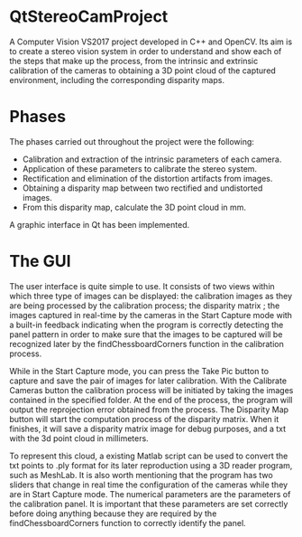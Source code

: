 # QtStereoCamProject #
A Computer Vision VS2017 project developed in C++ and OpenCV. Its aim is to create a stereo vision system in order to understand and show each of the steps that make up the process, from the intrinsic and extrinsic calibration of the cameras to obtaining a 3D point cloud of the captured environment, including the corresponding disparity maps.

# Phases #
The phases carried out throughout the project were the following:
- Calibration and extraction of the intrinsic parameters of each camera.
- Application of these parameters to calibrate the stereo system.
- Rectification and elimination of the distortion artifacts from images.
- Obtaining a disparity map between two rectified and undistorted images.
- From this disparity map, calculate the 3D point cloud in mm.

A graphic interface in Qt has been implemented.

# The GUI #
The user interface is quite simple to use. It consists of two views within which three type of images can be displayed: the calibration images as they are being processed by the calibration process; the disparity matrix ; the images captured in real-time by the cameras in the Start Capture mode with a built-in feedback indicating when the program is correctly detecting the panel pattern in order to make sure that the images to be captured will be recognized later by the findChessboardCorners function in the calibration process.

While in the Start Capture mode, you can press the Take Pic button to capture and save the pair of images for later calibration. With the Calibrate Cameras button the calibration process will be initiated by taking the images contained in the specified folder. At the end of the process, the program will output the reprojection error obtained from the process. The Disparity Map button will start the computation process of the disparity matrix. When it finishes, it will save a disparity matrix image for debug purposes, and a txt with the 3d point cloud in millimeters.

To represent this cloud, a existing Matlab script can be used to convert the txt points to .ply format for its later reproduction using a 3D reader program, such as MeshLab.
It is also worth mentioning that the program has two sliders that change in real time the configuration of the cameras while they are in Start Capture mode. The numerical parameters are the parameters of the calibration panel. It is important that these parameters are set correctly before doing anything because they are required by the findChessboardCorners function to correctly identify the panel.


